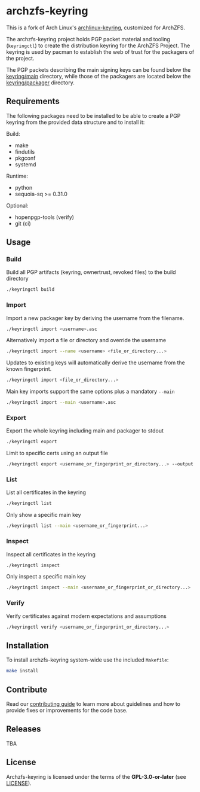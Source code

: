 # archzfs-keyring

This is a fork of Arch Linux's [archlinux-keyring](https://gitlab.archlinux.org/archlinux/archlinux-keyring), customized for ArchZFS.

The archzfs-keyring project holds PGP packet material and tooling
(`keyringctl`) to create the distribution keyring for the ArchZFS Project.
The keyring is used by pacman to establish the web of trust for the packagers
of the project.

The PGP packets describing the main signing keys can be found below the
[keyring/main](keyring/main) directory, while those of the packagers are located below the
[keyring/packager](keyring/packager) directory.

## Requirements

The following packages need to be installed to be able to create a PGP keyring
from the provided data structure and to install it:

Build:

* make
* findutils
* pkgconf
* systemd

Runtime:

* python
* sequoia-sq >= 0.31.0

Optional:

* hopenpgp-tools (verify)
* git (ci)

## Usage

### Build

Build all PGP artifacts (keyring, ownertrust, revoked files) to the build directory
```bash
./keyringctl build
```

### Import

Import a new packager key by deriving the username from the filename.
```bash
./keyringctl import <username>.asc
```

Alternatively import a file or directory and override the username
```bash
./keyringctl import --name <username> <file_or_directory...>
```

Updates to existing keys will automatically derive the username from the known fingerprint.
```bash
./keyringctl import <file_or_directory...>
```

Main key imports support the same options plus a mandatory `--main`
```bash
./keyringctl import --main <username>.asc
```

### Export

Export the whole keyring including main and packager to stdout
```bash
./keyringctl export
```

Limit to specific certs using an output file
```bash
./keyringctl export <username_or_fingerprint_or_directory...> --output <filename>
```

### List

List all certificates in the keyring
```bash
./keyringctl list
```

Only show a specific main key
```bash
./keyringctl list --main <username_or_fingerprint...>
```

### Inspect

Inspect all certificates in the keyring
```bash
./keyringctl inspect
```

Only inspect a specific main key
```bash
./keyringctl inspect --main <username_or_fingerprint_or_directory...>
```

### Verify

Verify certificates against modern expectations and assumptions
```bash
./keyringctl verify <username_or_fingerprint_or_directory...>
```

## Installation

To install archzfs-keyring system-wide use the included `Makefile`:

```bash
make install
```

## Contribute

Read our [contributing guide](CONTRIBUTING.md) to learn more about guidelines and
how to provide fixes or improvements for the code base.

## Releases

TBA

## License

Archzfs-keyring is licensed under the terms of the **GPL-3.0-or-later** (see
[LICENSE](LICENSE)).
